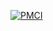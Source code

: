 [![PMCI](http://storage.googleapis.com/pmci-logs/github.com/billziss-gh/pmci.test/badge.svg)](http://storage.googleapis.com/pmci-logs/github.com/billziss-gh/pmci.test/build.html)
